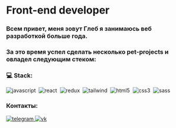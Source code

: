 # Front-end developer
### Всем привет, меня зовут **Глеб** я занимаюсь веб разработкой больше года.

### За это время успел сделать несколько pet-projects и овладел следующим стеком:

### 💻 Stack:
<img alt="javascript" src="https://img.shields.io/badge/javascript-F7DF1E.svg?&style=for-the-badge&logo=javascript&logoColor=fff" />&nbsp;
<img alt="react" src="https://img.shields.io/badge/react-61DAFB.svg?&style=for-the-badge&logo=react&logoColor=fff" />&nbsp;
<img alt="redux" src="https://img.shields.io/badge/redux-764ABC.svg?&style=for-the-badge&logo=redux&logoColor=fff" />&nbsp;
<img alt="tailwind" src="https://img.shields.io/badge/tailwind-4680C2.svg?&style=for-the-badge&logo=tailwind%20css&logoColor=black%22" />&nbsp;
<img alt="html5" src="https://img.shields.io/badge/html-E34F26.svg?&style=for-the-badge&logo=html5&logoColor=fff" />&nbsp;
<img alt="css3" src="https://img.shields.io/badge/css-1572B6.svg?&style=for-the-badge&logo=css3&logoColor=fff" />&nbsp;
<img alt="sass" src="https://img.shields.io/badge/sass-CF649A.svg?&style=for-the-badge&logo=sass&logoColor=fff" />&nbsp;

### Контакты:

<a href="https://t.me/gleb_kivilevich">
  <img alt="telegram" src="https://img.shields.io/badge/telegram-4680C2.svg?&style=for-the-badge&logo=telegram&logoColor=black%22"/>
</a>
<a href="https://vk.com/gleb.kivilevich">
  <img alt="vk" src="https://img.shields.io/badge/vk-4680C2.svg?&style=for-the-badge&logo=vk&logoColor=white"/>
</a>

<!-- <img alt="markdown" src="https://img.shields.io/badge/markdown-000.svg?&style=for-the-badge&logo=markdown&logoColor=fff" />&nbsp; -->
<!-- <img alt="redux-saga" src="https://img.shields.io/badge/redux saga-939393.svg?&style=for-the-badge&logo=redux-saga&logoColor=fff" />&nbsp; -->
<!-- <img alt="graphql" src="https://img.shields.io/badge/graphql-E10098.svg?&style=for-the-badge&logo=graphql&logoColor=fff" />&nbsp; -->
<!-- <img alt="typescript" src="https://img.shields.io/badge/typescript-007ACC.svg?&style=for-the-badge&logo=typescript&logoColor=fff" />&nbsp; -->
<!-- <img alt="jest" src="https://img.shields.io/badge/jest-C21325.svg?&style=for-the-badge&logo=jest&logoColor=fff" />&nbsp; -->
<!-- <img alt="testing-library" src="https://img.shields.io/badge/rtl-D62B2A.svg?&style=for-the-badge&logo=testing-library&logoColor=fff" />&nbsp; -->
<!-- <img alt="node.js" src="https://img.shields.io/badge/node.js-90C53F.svg?&style=for-the-badge&logo=node.js&logoColor=fff" />&nbsp; -->
<!-- <img alt="mongodb" src="https://img.shields.io/badge/mongodb-26A944.svg?&style=for-the-badge&logo=mongodb&logoColor=fff" />&nbsp; -->
<!-- <img alt="next.js" src="https://img.shields.io/badge/next.js-000.svg?&style=for-the-badge&logo=next.js&logoColor=fff" />&nbsp; -->
